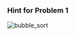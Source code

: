 
### Hint for Problem 1
![bubble_sort](https://user-images.githubusercontent.com/103468688/178130709-a10845c6-d66f-47be-b0c8-ab7598e48c19.png)
